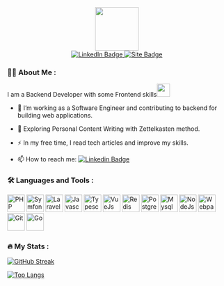<div id="header" align="center">
  <img src="https://media.giphy.com/media/M9gbBd9nbDrOTu1Mqx/giphy.gif" height=100 style="object-fit: none">
  <div id="badges">
  <a href="https://www.linkedin.com/in/snezhig/?lipi=urn%3Ali%3Apage%3Ad_flagship3_profile_view_base%3BquMxmhY0Te6aRk0eZ1Cjjg%3D%3D">
    <img src="https://img.shields.io/badge/LinkedIn-blue?style=for-the-badge&logo=linkedin&logoColor=white" alt="LinkedIn Badge"/>
  </a>
    <a href="https://snezhig.site">
      <img src="https://img.shields.io/badge/-snezhig.site-red?style=for-the-badge" alt="Site Badge"/>
    </a>
</div>
  <img src="https://komarev.com/ghpvc/?username=snezhige&style=flat-square&color=blue" alt=""/>
</div>
 
### :man_technologist: About Me :
I am a Backend Developer with some Frontend skills<img src="https://media.giphy.com/media/WUlplcMpOCEmTGBtBW/giphy.gif" width="30">

- :telescope: I’m working as a Software Engineer and contributing to backend for building web applications.

- :seedling: Exploring Personal Content Writing with Zettelkasten method.

- :zap: In my free time, I read tech articles and improve my skills.

- :mailbox: How to reach me: [![Linkedin Badge](https://img.shields.io/badge/-snezhig-blue?style=flat&logo=Linkedin&logoColor=white)](https://www.linkedin.com/in/snezhig/)

### :hammer_and_wrench: Languages and Tools :
<div>
  <img src="https://cdn.jsdelivr.net/gh/devicons/devicon/icons/php/php-plain.svg" alt="PHP" width="40" height="40"/>
  <img src="https://cdn.jsdelivr.net/gh/devicons/devicon/icons/symfony/symfony-original-wordmark.svg" alt="Symfony" width="40" height="40"/>
  <img src="https://cdn.jsdelivr.net/gh/devicons/devicon/icons/laravel/laravel-plain-wordmark.svg" alt="Laravel" width="40" height="40"/>
  <img src="https://cdn.jsdelivr.net/gh/devicons/devicon/icons/javascript/javascript-original.svg" alt="Javascript" width="40" height="40"/>
  <img src="https://cdn.jsdelivr.net/gh/devicons/devicon/icons/typescript/typescript-original.svg" alt="Typescript" width="40" height="40"/>
  <img src="https://cdn.jsdelivr.net/gh/devicons/devicon/icons/vuejs/vuejs-original.svg" alt="VueJs" width="40" height="40"/>
  <img src="https://cdn.jsdelivr.net/gh/devicons/devicon/icons/redis/redis-plain-wordmark.svg" alt="Redis" width="40" height="40"/>
  <img src="https://cdn.jsdelivr.net/gh/devicons/devicon/icons/postgresql/postgresql-original-wordmark.svg" alt="Postgresql" width="40" height="40"/>
  <img src="https://cdn.jsdelivr.net/gh/devicons/devicon/icons/mysql/mysql-original-wordmark.svg" alt="Mysql" width="40" height="40"/>
  <img src="https://cdn.jsdelivr.net/gh/devicons/devicon/icons/nodejs/nodejs-original-wordmark.svg" alt="NodeJs" width="40" height="40"/>
  <img src="https://cdn.jsdelivr.net/gh/devicons/devicon/icons/webpack/webpack-original-wordmark.svg" alt="Webpack" width="40" height="40"/>
  <img src="https://cdn.jsdelivr.net/gh/devicons/devicon/icons/git/git-plain-wordmark.svg" alt="Git" width="40" height="40"/>
  <img src="https://cdn.jsdelivr.net/gh/devicons/devicon/icons/go/go-original-wordmark.svg" alt="Go" width="40" height="40"/>
</div>

### :fire: My Stats :
[![GitHub Streak](http://github-readme-streak-stats.herokuapp.com?user=snezhig&theme=dark&background=000000)](https://git.io/streak-stats)

[![Top Langs](https://github-readme-stats.vercel.app/api/top-langs/?username=snezhig)](https://github.com/anuraghazra/github-readme-stats)
<!--
**Snezhig/snezhig** is a ✨ _special_ ✨ repository because its `README.md` (this file) appears on your GitHub profile.

Here are some ideas to get you started:

- 🔭 I’m currently working on ...
- 🌱 I’m currently learning ...
- 👯 I’m looking to collaborate on ...
- 🤔 I’m looking for help with ...
- 💬 Ask me about ...
- 📫 How to reach me: ...
- 😄 Pronouns: ...
- ⚡ Fun fact: ...
-->
